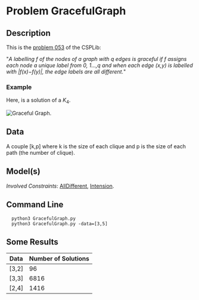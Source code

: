 # Problem GracefulGraph

## Description
This is the [problem 053](https://www.csplib.org/Problems/prob053/) of the CSPLib:

"*A labelling f of the nodes of a graph with q edges is graceful if f assigns each node a unique label from 0, 1...,q 
and when each edge (x,y) is labelled with |f(x)−f(y)|, the edge labels are all different.*"


### Example
Here, is a solution of a $K_4$.

![Graceful Graph](/assets/figures/gracefulgraph.png).



## Data
A couple [k,p] where k is the size of each clique and p is the size of each path (the number of clique).

## Model(s)


*Involved Constraints*: [AllDifferent](https://pycsp.org/documentation/constraints/AllDifferent/), [Intension](https://pycsp.org/documentation/constraints/Intension/).



## Command Line


```shell
  python3 GracefulGraph.py
  python3 GracefulGraph.py -data=[3,5]
 ```

## Some Results

| Data   | Number of Solutions |
|--------|---------------------|
| \[3,2] | 96                  | 
| \[3,3] | 6816                | 
| \[2,4] | 1416                | 
